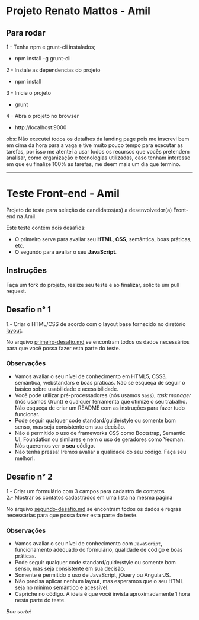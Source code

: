 # Projeto Renato Mattos - Amil

## Para rodar
1 - Tenha npm e grunt-cli instalados;
- npm install -g grunt-cli

2 - Instale as dependencias do projeto
- npm install

3 - Inicie o projeto
- grunt

4 - Abra o projeto no browser
- http://localhost:9000

obs: Não executei todos os detalhes da landing page pois me inscrevi bem 
em cima da hora para a vaga e tive muito pouco tempo para executar as tarefas, 
por isso me atentei a usar todos os recursos que vocês pretendem analisar, como organização
e tecnologias utilizadas, caso tenham interesse em que eu finalize 100% as tarefas, 
me deem mais um dia que termino.

-------------------------
# Teste Front-end - Amil
Projeto de teste para seleção de candidatos(as) a desenvolvedor(a) Front-end na Amil.

Este teste contém dois desafios:
- O primeiro serve para avaliar seu **HTML**, **CSS**, semântica, boas práticas, etc.  
- O segundo para avaliar o seu **JavaScript**.  

## Instruções
Faça um fork do projeto, realize seu teste e ao finalizar, solicite um pull request.

## Desafio n° 1
1.- Criar o HTML/CSS de acordo com o layout base fornecido no diretório [layout](./layout).

No arquivo [primeiro-desafio.md](./primeiro-desafio.md) se encontram todos os dados necessários para que você possa fazer esta parte do teste.

### Observações
- Vamos avaliar o seu nível de conhecimento em HTML5, CSS3, semântica, webstandars e boas práticas. Não se esqueça de seguir o básico sobre usabilidade e acessibilidade.
- Você pode utilizar pré-processadores (nós usamos `Sass`), _task manager_ (nós usamos Grunt) e qualquer ferramenta que otimize o seu trabalho. Não esqueça de criar um README com as instruções para fazer tudo funcionar.
- Pode seguir qualquer code standard/guide/style ou somente bom senso, mas seja consistente em sua decisão.
- Não é permitido o uso de frameworks CSS como Bootstrap, Semantic UI, Foundation ou similares e nem o uso de geradores como Yeoman. Nós queremos ver o **seu** código.
- Não tenha pressa! Iremos avaliar a qualidade do seu código. Faça seu melhor!.

## Desafio n° 2
1.- Criar um formulário com 3 campos para cadastro de contatos   
2.- Mostrar os contatos cadastrados em uma lista na mesma página  

No arquivo [segundo-desafio.md](./segundo-desafio.md) se encontram todos os dados e regras necessárias para que possa fazer esta parte do teste.

### Observações
- Vamos avaliar o seu nível de conhecimento com `JavaScript`, funcionamento adequado do formulário, qualidade de código e boas práticas.
- Pode seguir qualquer code standard/guide/style ou somente bom senso, mas seja consistente em sua decisão.
- Somente é permitido o uso de JavaScript, jQuery ou AngularJS.
- Não precisa aplicar nenhum layout, mas esperamos que o seu HTML seja no mínimo semântico e acessível.
- Capriche no código. A ideia é que você invista aproximadamente 1 hora nesta parte do teste.

*Boa sorte!*